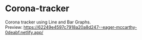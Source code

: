 # Corona-tracker
 
 Corona tracker using Line and Bar Graphs. <br/>
 Preview: https://62249e4597c7918a20a8d247--eager-mccarthy-0deabf.netlify.app/
